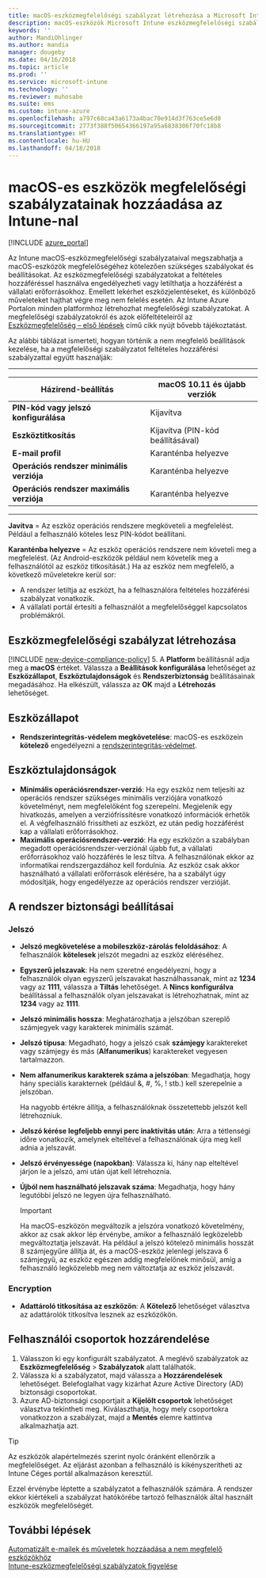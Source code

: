```yaml
---
title: macOS-eszközmegfelelőségi szabályzat létrehozása a Microsoft Intune-ban – Azure | Microsoft Docs
description: macOS-eszközök Microsoft Intune eszközmegfelelőségi szabályzatának létrehozása vagy konfigurálása a rendszerintegritás-védelem használatához, az operációs rendszer minimális és maximális verziójának megadásához, jelszókövetelmények kiválasztásához és adattárolók titkosításához.
keywords: ''
author: MandiOhlinger
ms.author: mandia
manager: dougeby
ms.date: 04/16/2018
ms.topic: article
ms.prod: ''
ms.service: microsoft-intune
ms.technology: ''
ms.reviewer: muhosabe
ms.suite: ems
ms.custom: intune-azure
ms.openlocfilehash: a797c68ca43a6173a4bac70e914d3f763ce5e6d0
ms.sourcegitcommit: 2773f388f50654366197a95a6838306f70fc18b8
ms.translationtype: HT
ms.contentlocale: hu-HU
ms.lasthandoff: 04/18/2018
---
```

# <a name="add-a-device-compliance-policy-for-macos-devices-with-intune"></a>macOS-es eszközök megfelelőségi szabályzatainak hozzáadása az Intune-nal

[!INCLUDE [azure_portal](./includes/azure_portal.md)]

Az Intune macOS-eszközmegfelelőségi szabályzataival megszabhatja a macOS-eszközök megfelelőségéhez kötelezően szükséges szabályokat és beállításokat. Az eszközmegfelelőségi szabályzatokat a feltételes hozzáféréssel használva engedélyezheti vagy letilthatja a hozzáférést a vállalati erőforrásokhoz. Emellett lekérhet eszközjelentéseket, és különböző műveleteket hajthat végre meg nem felelés esetén. Az Intune Azure Portalon minden platformhoz létrehozhat megfelelőségi szabályzatokat. A megfelelőségi szabályzatokról és azok előfeltételeiről az [Eszközmegfelelőség – első lépések](device-compliance-get-started.md) című cikk nyújt bővebb tájékoztatást.

Az alábbi táblázat ismerteti, hogyan történik a nem megfelelő beállítások kezelése, ha a megfelelőségi szabályzatot feltételes hozzáférési szabályzattal együtt használják:

---------------------------

| Házirend-beállítás | macOS 10.11 és újabb verziók |
| --- | --- |
| **PIN-kód vagy jelszó konfigurálása** | Kijavítva |   
| **Eszköztitkosítás** | Kijavítva (PIN-kód beállításával) |
| **E-mail profil** | Karanténba helyezve |
|**Operációs rendszer minimális verziója** | Karanténba helyezve |
| **Operációs rendszer maximális verziója** | Karanténba helyezve |

---------------------------

**Javítva** = Az eszköz operációs rendszere megköveteli a megfelelést. Például a felhasználó köteles lesz PIN-kódot beállítani.

**Karanténba helyezve** = Az eszköz operációs rendszere nem követeli meg a megfelelést. (Az Android-eszközök például nem követelik meg a felhasználótól az eszköz titkosítását.) Ha az eszköz nem megfelelő, a következő műveletekre kerül sor:

- A rendszer letiltja az eszközt, ha a felhasználóra feltételes hozzáférési szabályzat vonatkozik.
- A vállalati portál értesíti a felhasználót a megfelelőséggel kapcsolatos problémákról.

## <a name="create-a-device-compliance-policy"></a>Eszközmegfelelőségi szabályzat létrehozása

[!INCLUDE [new-device-compliance-policy](./includes/new-device-compliance-policy.md)]
5. A **Platform** beállításnál adja meg a **macOS** értéket. Válassza a **Beállítások konfigurálása** lehetőséget az **Eszközállapot**, **Eszköztulajdonságok** és **Rendszerbiztonság** beállításainak megadásához. Ha elkészült, válassza az **OK** majd a **Létrehozás** lehetőséget.

## <a name="device-health"></a>Eszközállapot

- **Rendszerintegritás-védelem megkövetelése**: macOS-es eszközein **kötelező** engedélyezni a [rendszerintegritás-védelmet](https://support.apple.com/HT204899).

## <a name="device-properties"></a>Eszköztulajdonságok

- **Minimális operációsrendszer-verzió**: Ha egy eszköz nem teljesíti az operációs rendszer szükséges minimális verziójára vonatkozó követelményt, nem megfelelőként fog szerepelni. Megjelenik egy hivatkozás, amelyen a verziófrissítésre vonatkozó információk érhetők el. A végfelhasználó frissítheti az eszközt, ez után pedig hozzáférést kap a vállalati erőforrásokhoz.
- **Maximális operációsrendszer-verzió**: Ha egy eszközön a szabályban megadott operációsrendszer-verziónál újabb fut, a vállalati erőforrásokhoz való hozzáférés le lesz tiltva. A felhasználónak ekkor az informatikai rendszergazdához kell fordulnia. Az eszköz csak akkor használható a vállalati erőforrások elérésére, ha a szabályt úgy módosítják, hogy engedélyezze az operációs rendszer verzióját.

## <a name="system-security-settings"></a>A rendszer biztonsági beállításai

### <a name="password"></a>Jelszó

- **Jelszó megkövetelése a mobileszköz-zárolás feloldásához**: A felhasználók **kötelesek** jelszót megadni az eszköz eléréséhez.
- **Egyszerű jelszavak**: Ha nem szeretné engedélyezni, hogy a felhasználók olyan egyszerű jelszavakat használhassanak, mint az **1234** vagy az **1111**, válassza a **Tiltás** lehetőséget. A **Nincs konfigurálva** beállítással a felhasználók olyan jelszavakat is létrehozhatnak, mint az **1234** vagy az **1111**.
- **Jelszó minimális hossza**: Meghatározhatja a jelszóban szereplő számjegyek vagy karakterek minimális számát.
- **Jelszó típusa**: Megadható, hogy a jelszó csak **számjegy** karaktereket vagy számjegy és más (**Alfanumerikus**) karaktereket vegyesen tartalmazzon.
- **Nem alfanumerikus karakterek száma a jelszóban**: Megadhatja, hogy hány speciális karakternek (például &, #, %, ! stb.) kell szerepelnie a jelszóban.

    Ha nagyobb értékre állítja, a felhasználóknak összetettebb jelszót kell létrehozniuk.

- **Jelszó kérése legfeljebb ennyi perc inaktivitás után**: Arra a tétlenségi időre vonatkozik, amelynek elteltével a felhasználónak újra meg kell adnia a jelszavát.
- **Jelszó érvényessége (napokban)**: Válassza ki, hány nap elteltével járjon le a jelszó, ami után újat kell létrehoznia.
- **Újból nem használható jelszavak száma**: Megadhatja, hogy hány legutóbbi jelszó ne legyen újra felhasználható.

    > [!IMPORTANT]
    > Ha macOS-eszközön megváltozik a jelszóra vonatkozó követelmény, akkor az csak akkor lép érvénybe, amikor a felhasználó legközelebb megváltoztatja jelszavát. Ha például a jelszó kötelező minimális hosszát 8 számjegyűre állítja át, és a macOS-eszköz jelenlegi jelszava 6 számjegyű, az eszköz egészen addig megfelelőnek minősül, amíg a felhasználó legközelebb meg nem változtatja az eszköz jelszavát.

### <a name="encryption"></a>Encryption

- **Adattároló titkosítása az eszközön**: A **Kötelező** lehetőséget választva az adattárolók titkosítva lesznek az eszközökön.

## <a name="assign-user-groups"></a>Felhasználói csoportok hozzárendelése

1. Válasszon ki egy konfigurált szabályzatot. A meglévő szabályzatok az **Eszközmegfelelőség** > **Szabályzatok** alatt találhatók.
2. Válassza ki a szabályzatot, majd válassza a **Hozzárendelések** lehetőséget. Belefoglalhat vagy kizárhat Azure Active Directory (AD) biztonsági csoportokat.
3. Azure AD-biztonsági csoportjait a **Kijelölt csoportok** lehetőséget választva tekintheti meg. Kiválaszthatja, hogy mely csoportokra vonatkozzon a szabályzat, majd a **Mentés** elemre kattintva alkalmazhatja azt.

> [!TIP]
> Az eszközök alapértelmezés szerint nyolc óránként ellenőrzik a megfelelőséget. Az eljárást azonban a felhasználó is kikényszerítheti az Intune Céges portál alkalmazáson keresztül.

Ezzel érvénybe léptette a szabályzatot a felhasználók számára. A rendszer ekkor kiértékeli a szabályzat hatókörébe tartozó felhasználók által használt eszközök megfelelőségét.

## <a name="next-steps"></a>További lépések
[Automatizált e-mailek és műveletek hozzáadása a nem megfelelő eszközökhöz](actions-for-noncompliance.md)  
[Intune-eszközmegfelelőségi szabályzatok figyelése](compliance-policy-monitor.md)